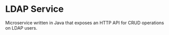 # LDAP Service
Microservice written in Java that exposes an HTTP API for CRUD operations on LDAP users.
